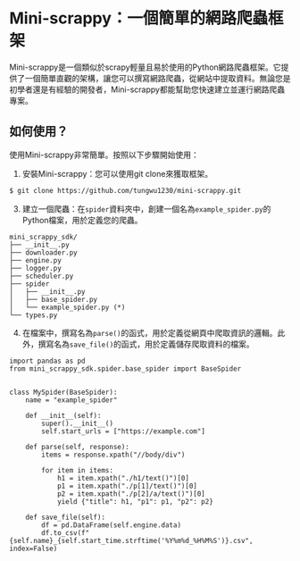 Mini-scrappy：一個簡單的網路爬蟲框架
======================================

Mini-scrappy是一個類似於scrapy輕量且易於使用的Python網路爬蟲框架。它提供了一個簡單直觀的架構，讓您可以撰寫網路爬蟲，從網站中提取資料。無論您是初學者還是有經驗的開發者，Mini-scrappy都能幫助您快速建立並運行網路爬蟲專案。

如何使用？
---------------

使用Mini-scrappy非常簡單。按照以下步驟開始使用：

1. 安裝Mini-scrappy：您可以使用git clone來獲取框架。
```zsh
$ git clone https://github.com/tungwu1230/mini-scrappy.git
```

3. 建立一個爬蟲：在`spider`資料夾中，創建一個名為`example_spider.py`的Python檔案，用於定義您的爬蟲。
```commandline
mini_scrappy_sdk/
├── __init__.py
├── downloader.py
├── engine.py
├── logger.py
├── scheduler.py
├── spider
│   ├── __init__.py
│   ├── base_spider.py
│   └── example_spider.py (*)
└── types.py
```

4. 在檔案中，撰寫名為`parse()`的函式，用於定義從網頁中爬取資訊的邏輯。此外，撰寫名為`save_file()`的函式，用於定義儲存爬取資料的檔案。

```python3
import pandas as pd
from mini_scrappy_sdk.spider.base_spider import BaseSpider


class MySpider(BaseSpider):
    name = "example_spider"

    def __init__(self):
        super().__init__()
        self.start_urls = ["https://example.com"]

    def parse(self, response):
        items = response.xpath("//body/div")

        for item in items:
            h1 = item.xpath("./h1/text()")[0]
            p1 = item.xpath("./p[1]/text()")[0]
            p2 = item.xpath("./p[2]/a/text()")[0]
            yield {"title": h1, "p1": p1, "p2": p2}

    def save_file(self):
        df = pd.DataFrame(self.engine.data)
        df.to_csv(f"{self.name}_{self.start_time.strftime('%Y%m%d_%H%M%S')}.csv", index=False)
```
